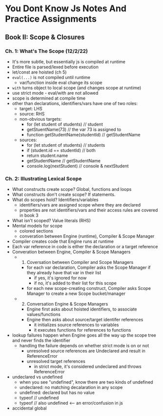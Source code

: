 # You Dont Know Js Notes And Practice Assignments

## Book II: Scope & Closures

### Ch. 1: What's The Scope (12/2/22)
- It's more subtle, but essentially js is compiled at runtime
- Entire file is parsed/lexed before execution
- let/const are hoisted (ch 5)
- `eval(...)` is not compiled until runtime
  - var/function inside eval change its scope
- `with` turns object to local scope (and changes scope at runtime)
- use strict mode - eval/with are not allowed
- scope is determined at compile time
- other than declarations, identifiers/vars have one of two roles:
  - target: LHS
  - source: RHS
  - non-obvious targets:
    - for (let student of students) // student 
    - getStuentName(73) // the var 73 is assigned to
    - function getStudentName(studentId) // getStudentName
  - sources:
    - for (let student of students) // students
    - if (student.id ==  studentId) // both
    - return student.name
    - getStudentName // getStudentName
    - console.log(nextStudent) // console & nextStudent

### Ch. 2: Illustrating Lexical Scope
- What constructs create scope? Global, functions and loops
- What constructs don't create scope? If statements.
- What do scopes hold? Identifiers/variables
  - identifiers/vars are assigned scope where they are declared
  - properties are not identifiers/vars and their access rules are covered in book 3
- What isn't scoped? Value literals (RHS)
- Mental models for scope
  - colored sections
  - converation between Engine (runtime), Compiler & Scope Manager
- Compiler creates code that Engine runs at runtime
- Each var reference in code is either the declaration or a target reference
- Converation between Engine, Compiler & Scope Managers
  - 1) Coversation between Compiler and Scope Managers
    - for each var declaration, Compiler asks the Scope Manager if they already have that var in their list
      - if yes, it's ignored for now
      - if no, it's added to their list for this scope 
    - for each new scope-creating construct, Compiler asks Scope Manager to create a new Scope bucket/manager
  - 2) Conversation Engine & Scope Managers
    - Engine first asks about hoisted identifiers, to associate values/functions
    - Engine then asks about source/target identifer references
      - it initializes source references to variables
      - it executes functions for references to functions 
- lookup failures happen when Engine goes all the way up the scope tree and never finds the identifier
  - handling the failure depends on whether strict mode is on or not
    - unresolved source references are Undeclared and result in ReferenceError 
    - unresolved target references
       - in strict mode, it's considered undeclared and throws ReferenceError 
- undeclared vs undefined
  - when you see "undefined", know there are two kinds of undefined
  - undeclared: no matching decalaration in any scope
  - undefined: declared but has no value
  - typeof <undefined var> // undefined
  - typeof <undeclared var> // also undefined <-- an error/confusion in js 
- accidental global